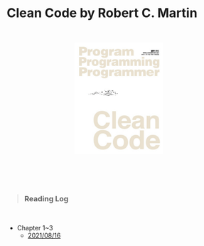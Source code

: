 # Clean Code by Robert C. Martin

<br/>

<p align='center'> <img src="cleancode.png" width="200" height="250"> </p>

<br/>
<br/>
<br/>


> ### Reading Log 

<br/>

- Chapter 1~3
  - [2021/08/16](2021-08-16/README.md)



